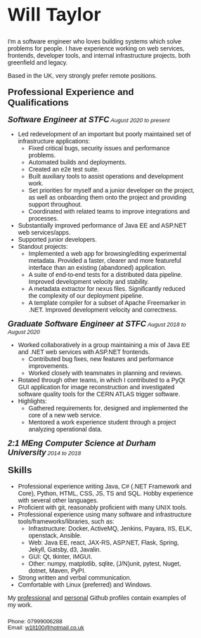 <div class="top">

# Will Taylor

I'm a software engineer who loves building systems which solve problems for people. I have experience working on web services, frontends, developer tools, and internal infrastructure projects, both greenfield and legacy.

Based in the UK, very strongly prefer remote positions.
</div>

<div>

## Professional Experience and Qualifications

_**Software Engineer at STFC** August 2020 to present_
  - Led redevelopment of an important but poorly maintained set of infrastructure applications:
    - Fixed critical bugs, security issues and performance problems.
    - Automated builds and deployments.
    - Created an e2e test suite.
    - Built auxiliary tools to assist operations and development work.
    - Set priorities for myself and a junior developer on the project, as well as onboarding them onto the project and providing support throughout.
    - Coordinated with related teams to improve integrations and processes.
  - Substantially improved performance of Java EE and ASP.NET web services/apps.
  - Supported junior developers.
  - Standout projects:
    - Implemented a web app for browsing/editing experimental metadata. Provided a faster, clearer and more featureful interface than an existing (abandoned) application.
    - A suite of end-to-end tests for a distributed data pipeline. Improved development velocity and stability.
    - A metadata extractor for nexus files. Significantly reduced the complexity of our deployment pipeline.
    - A template compiler for a subset of Apache Freemarker in .NET. Improved development velocity and correctness.

_**Graduate Software Engineer at STFC** August 2018 to August 2020_
 - Worked collaboratively in a group maintaining a mix of Java EE and .NET web services with ASP.NET frontends.
   - Contributed bug fixes, new features and performance improvements.
   - Worked closely with teammates in planning and reviews.
 - Rotated through other teams, in which I contributed to a PyQt GUI application for image reconstruction and investigated software quality tools for the CERN ATLAS trigger software.
 - Highlights:
   - Gathered requirements for, designed and implemented the core of a new web service.
   - Mentored a work experience student through a project analyzing operational data.

_**2:1 MEng Computer Science at Durham University** 2014 to 2018_
</div>

<div>

## Skills

 - Professional experience writing Java, C# (.NET Framework and Core), Python, HTML, CSS, JS, TS and SQL. Hobby experience with several other languages.
 - Proficient with git, reasonably proficient with many UNIX tools.
 - Professional experience using many software and infrastructure tools/frameworks/libraries, such as:
   - Infrastructure: Docker, ActiveMQ, Jenkins, Payara, IIS, ELK, openstack, Ansible.
   - Web: Java EE, react, JAX-RS, ASP.NET, Flask, Spring, Jekyll, Gatsby, d3, Javalin.
   - GUI: Qt, tkinter, IMGUI.
   - Other: numpy, matplotlib, sqlite, (J/N)unit, pytest, Nuget, dotnet, Maven, PyPI.
 - Strong written and verbal communication.
 - Comfortable with Linux (preferred) and Windows.

My [professional](https://github.com/WHTaylor) and [personal](https://github.com/WonkySpecs) Github profiles contain examples of my work.

</div>

<div id="contactDetails">

Phone: 07999006288

Email: w1ll100@hotmail.co.uk

</div>

<style>
    * {
        font-family: sans-serif;
    }

    h1 {
        font-size: 32pt;
        margin-top: 0.6em;
    }

    h2, h3, h4 {
        margin-top: 0em;
    }

    div {
        padding: 0.2em 0.8em 0em 0.8em;
        margin: 0.4em 2em;
    }

    div.top {
        margin-top: 2em;
    }

    em {
        font-size: small;
    }

    em strong {
        font-size: large;
    }

    #contactDetails {
        padding-top: 0.1em;
    }

    #contactDetails p {
        font-size: small;
        line-height: 0.1em;
    }
</style>
